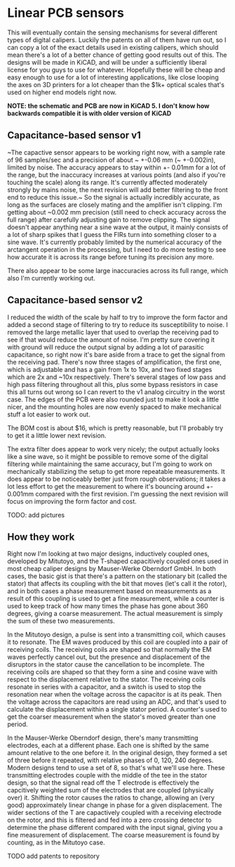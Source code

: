 # Linear PCB sensors
This will eventually contain the sensing mechanisms for several different types of digital calipers.
Luckily the patents on all of them have run out, so I can copy a lot of the exact details used in existing calipers, which should mean there's a lot of a better chance of getting good results out of this.
The designs will be made in KiCAD, and will be under a sufficiently liberal license for you guys to use for whatever.
Hopefully these will be cheap and easy enough to use for a lot of interesting applications, like close looping the axes on 3D printers for a lot cheaper than the $1k+ optical scales that's used on higher end models right now.


**NOTE: the schematic and PCB are now in KiCAD 5. I don't know how backwards compatible it is with older version of KiCAD**

## Capacitance-based sensor v1
~The capactive sensor appears to be working right now, with a sample rate of 96 samples/sec and a precision of about ~ +-0.06 mm (~ +-0.002in), limited by noise.
The accuracy appears to stay within +- 0.01mm for a lot of the range, but the inaccuracy increases at various points (and also if you're touching the scale) along its range.
It's currently affected moderately strongly by mains noise, the next revision will add better filtering to the front end to reduce this issue.~
So the signal is actually incredibly accurate, as long as the surfaces are closely mating and the amplifier isn't clipping.
I'm getting about ~0.002 mm precision (still need to check accuracy across the full range) after carefully adjusting gain to remove clipping.
The signal doesn't appear anything near a sine wave at the output, it mainly consists of a lot of sharp spikes that I guess the FIRs turn into something closer to a sine wave.
It's currently probably limited by the numerical accuracy of the arctangent operation in the processing, but I need to do more testing to see how accurate it is across its range before tuning its precision any more.

There also appear to be some large inaccuracies across its full range, which also I'm currently working out.

## Capacitance-based sensor v2
I reduced the width of the scale by half to try to improve the form factor and added a second stage of filtering to try to reduce its susceptibility to noise.
I removed the large metallic layer that used to overlap the receiving pad to see if that would reduce the amount of noise.
I'm pretty sure covering it with ground will reduce the output signal by adding a lot of parasitic capacitance, so right now it's bare aside from a trace to get the signal from the receiving pad.
There's now three stages of amplification, the first one, which is adjustable and has a gain from 1x to 10x, and two fixed stages which are 2x and ~10x respectively.
There's several stages of low pass and high pass filtering throughout all this, plus some bypass resistors in case this all turns out wrong so I can revert to the v1 analog circuitry in the worst case.
The edges of the PCB were also rounded just to make it look a little nicer, and the mounting holes are now evenly spaced to make mechanical stuff a lot easier to work out.

The BOM cost is about $16, which is pretty reasonable, but I'll probably try to get it a little lower next revision.

The extra filter does appear to work very nicely; the output actually looks like a sine wave, so it might be possible to remove some of the digital filtering while maintaining the same accuracy, but I'm going to work on mechanically stabilizing the setup to get more repeatable measurements.
It does appear to be noticeably better just from rough observations; it takes a lot less effort to get the measurement to where it's bouncing around +- 0.001mm compared with the first revision.
I'm guessing the next revision will focus on improving the form factor and cost.

TODO: add pictures

## How they work
Right now I'm looking at two major designs, inductively coupled ones, developed by Mitutoyo, and the T-shaped capacitively coupled ones used in most cheap caliper designs by Mauser-Werke Oberndorf GmbH.
In both cases, the basic gist is that there's a pattern on the stationary bit (called the stator) that affects its coupling with the bit that moves (let's call it the rotor), and in both cases a phase measurement based on measurements as a result of this coupling is used to get a fine measurement, while a counter is used to keep track of how many times the phase has gone about 360 degrees, giving a coarse measurement.
The actual measurement is simply the sum of these two measurements.

In the Mitutoyo design, a pulse is sent into a transmitting coil, which causes it to resonate.
The EM waves produced by this coil are coupled into a pair of receiving coils.
The receiving coils are shaped so that normally the EM waves perfectly cancel out, but the presence and displacement of the disruptors in the stator cause the cancellation to be incomplete.
The receiving coils are shaped so that they form a sine and cosine wave with respect to the displacement relative to the stator.
The receiving coils resonate in series with a capacitor, and a switch is used to stop the resonation near when the voltage across the capacitor is at its peak.
Then the voltage across the capacitors are read using an ADC, and that's used to calculate the displacement within a single stator period.
A counter's used to get the coarser measurement when the stator's moved greater than one period.

In the Mauser-Werke Oberndorf design, there's many transmitting electrodes, each at a different phase.
Each one is shifted by the same amount relative to the one before it.
In the original design, they formed a set of three before it repeated, with relative phases of 0, 120, 240 degrees.
Modern designs tend to use a set of 8, so that's what we'll use here.
These transmitting electrodes couple with the middle of the tee in the stator design, so that the signal read off the T electrode is effectively the capcitively weighted sum of the electrodes that are coupled (physically over) it.
Shifting the rotor causes the ratios to change, allowing an (very good) approximately linear change in phase for a given displacement.
The wider sections of the T are capactively coupled with a receiving electrode on the rotor, and this is filtered and fed into a zero crossing detector to determine the phase different compared with the input signal, giving you a fine measurement of displacement.
The coarse measurement is found by counting, as in the Mitutoyo case.

TODO add patents to repository

